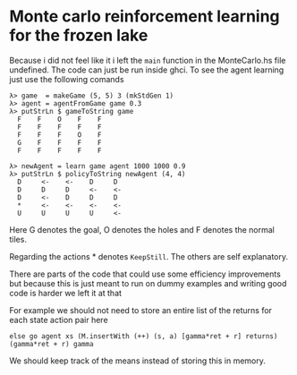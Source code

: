 # Monte carlo reinforcement learning for the frozen lake

Because i did not feel like it i left the `main` function in the MonteCarlo.hs
file undefined. The code can just be run inside ghci. To see the agent learning
just use the following comands

```
λ> game  = makeGame (5, 5) 3 (mkStdGen 1)
λ> agent = agentFromGame game 0.3
λ> putStrLn $ gameToString game
  F    F    O    F    F
  F    F    F    F    F
  F    F    F    O    F
  G    F    F    F    F
  F    F    F    F    F

λ> newAgent = learn game agent 1000 1000 0.9
λ> putStrLn $ policyToString newAgent (4, 4)
  D     <-    <-    D     D
  D     D     D     <-    <-
  D     <-    D     D     D
  *     <-    <-    <-    <-
  U     U     U     U     <-
```

Here G denotes the goal, O denotes the holes and F denotes the normal tiles.

Regarding the actions \* denotes `KeepStill`. The others are self explanatory.


There are parts of the code that could use some efficiency improvements but
because this is just meant to run on dummy examples and writing good code is
harder we left it at that

For example we should not need to store an entire list of the returns for each
state action pair here

```
else go agent xs (M.insertWith (++) (s, a) [gamma*ret + r] returns) (gamma*ret + r) gamma
```

We should keep track of the means instead of storing this in memory.

